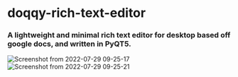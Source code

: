 # doqqy-rich-text-editor


### A lightweight and minimal rich text editor for desktop based off google docs, and written in PyQT5.





![Screenshot from 2022-07-29 09-25-17](https://user-images.githubusercontent.com/93267164/181706733-f8d9a5a4-964e-4815-ac41-de5eb318ddfd.png)
![Screenshot from 2022-07-29 09-25-21](https://user-images.githubusercontent.com/93267164/181706765-05e696da-be54-44d7-9aa7-94db07752d3f.png)



